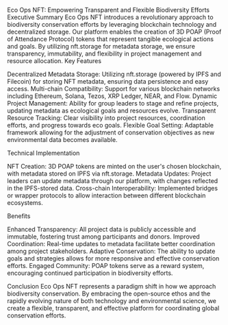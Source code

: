 Eco Ops NFT: Empowering Transparent and Flexible Biodiversity Efforts
Executive Summary
Eco Ops NFT introduces a revolutionary approach to biodiversity conservation efforts by leveraging blockchain technology and decentralized storage. Our platform enables the creation of 3D POAP (Proof of Attendance Protocol) tokens that represent tangible ecological actions and goals. By utilizing nft.storage for metadata storage, we ensure transparency, immutability, and flexibility in project management and resource allocation.
Key Features

Decentralized Metadata Storage: Utilizing nft.storage (powered by IPFS and Filecoin) for storing NFT metadata, ensuring data persistence and easy access.
Multi-chain Compatibility: Support for various blockchain networks including Ethereum, Solana, Tezos, XRP Ledger, NEAR, and Flow.
Dynamic Project Management: Ability for group leaders to stage and refine projects, updating metadata as ecological goals and resources evolve.
Transparent Resource Tracking: Clear visibility into project resources, coordination efforts, and progress towards eco goals.
Flexible Goal Setting: Adaptable framework allowing for the adjustment of conservation objectives as new environmental data becomes available.

Technical Implementation

NFT Creation: 3D POAP tokens are minted on the user's chosen blockchain, with metadata stored on IPFS via nft.storage.
Metadata Updates: Project leaders can update metadata through our platform, with changes reflected in the IPFS-stored data.
Cross-chain Interoperability: Implemented bridges or wrapper protocols to allow interaction between different blockchain ecosystems.

Benefits

Enhanced Transparency: All project data is publicly accessible and immutable, fostering trust among participants and donors.
Improved Coordination: Real-time updates to metadata facilitate better coordination among project stakeholders.
Adaptive Conservation: The ability to update goals and strategies allows for more responsive and effective conservation efforts.
Engaged Community: POAP tokens serve as a reward system, encouraging continued participation in biodiversity efforts.

Conclusion
Eco Ops NFT represents a paradigm shift in how we approach biodiversity conservation. By embracing the open-source ethos and the rapidly evolving nature of both technology and environmental science, we create a flexible, transparent, and effective platform for coordinating global conservation efforts.
